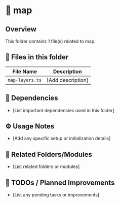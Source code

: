 # 📂 map

## Overview
This folder contains 1 file(s) related to map.

## 📄 Files in this folder

| File Name | Description |
|-----------|-------------|
| `map-layers.ts` | [Add description] |

## 🔗 Dependencies
- [List important dependencies used in this folder]

## ⚙️ Usage Notes
- [Add any specific setup or initialization details]

## 🔄 Related Folders/Modules
- [List related folders or modules]

## 🚧 TODOs / Planned Improvements
- [List any pending tasks or improvements]
